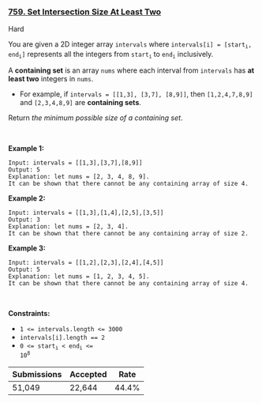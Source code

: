 ### [759. Set Intersection Size At Least Two](https://leetcode.com/problems/set-intersection-size-at-least-two/description/)

Hard

You are given a 2D integer array `` intervals `` where <code>intervals[i] = [start<sub>i</sub>, end<sub>i</sub>]</code> represents all the integers from <code>start<sub>i</sub></code> to <code>end<sub>i</sub></code> inclusively.

A __containing set__ is an array `` nums `` where each interval from `` intervals `` has __at least two__ integers in `` nums ``.

*   For example, if `` intervals = [[1,3], [3,7], [8,9]] ``, then `` [1,2,4,7,8,9] `` and `` [2,3,4,8,9] `` are __containing sets__.

Return _the minimum possible size of a containing set_.

 

<strong class="example">Example 1:</strong>

```
Input: intervals = [[1,3],[3,7],[8,9]]
Output: 5
Explanation: let nums = [2, 3, 4, 8, 9].
It can be shown that there cannot be any containing array of size 4.
```

<strong class="example">Example 2:</strong>

```
Input: intervals = [[1,3],[1,4],[2,5],[3,5]]
Output: 3
Explanation: let nums = [2, 3, 4].
It can be shown that there cannot be any containing array of size 2.
```

<strong class="example">Example 3:</strong>

```
Input: intervals = [[1,2],[2,3],[2,4],[4,5]]
Output: 5
Explanation: let nums = [1, 2, 3, 4, 5].
It can be shown that there cannot be any containing array of size 4.
```

 

__Constraints:__

*   `` 1 <= intervals.length <= 3000 ``
*   `` intervals[i].length == 2 ``
*   <code>0 <= start<sub>i</sub> < end<sub>i</sub> <= 10<sup>8</sup></code>

| Submissions    | Accepted     | Rate   |
| -------------- | ------------ | ------ |
| 51,049 | 22,644 | 44.4% |